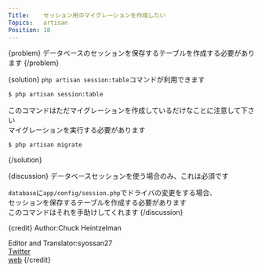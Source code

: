 ```yaml
---
Title:    セッション用のマイグレーションを作成したい
Topics:   artisan
Position: 18
---
```


{problem}
データベースのセッションを保存するテーブルを作成する必要があります
{/problem}

{solution}
`php artisan session:table`コマンドが利用できます

```bash
$ php artisan session:table
```

このコマンドはただマイグレーションを作成しているだけなことに注意して下さい  
マイグレーションを実行する必要があります

```bash
$ php artisan migrate
```
{/solution}

{discussion}
データベースセッションを使う場合のみ、これは必須です

`database`に`app/config/session.php`でドライバの変更をする場合、  
セッションを保存するテーブルを作成する必要があります  
このコマンドはそれを手助けしてくれます
{/discussion}

{credit}
Author:Chuck Heintzelman

Editor and Translator:syossan27  
[Twitter](https://twitter.com/syossan27)  
[web](http://syossan.hateblo.jp)
{/credit}
